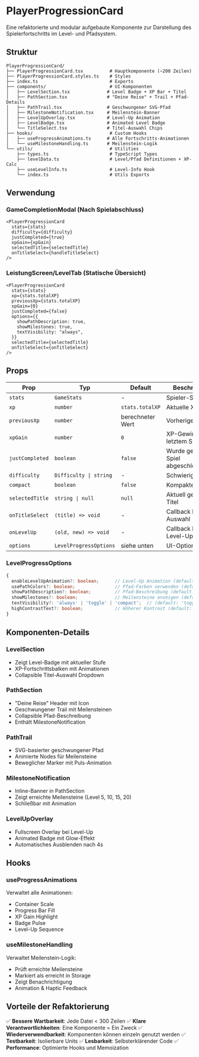 # PlayerProgressionCard

Eine refaktorierte und modular aufgebaute Komponente zur Darstellung des Spielerfortschritts im Level- und Pfadsystem.

## Struktur

```
PlayerProgressionCard/
├── PlayerProgressionCard.tsx          # Hauptkomponente (~200 Zeilen)
├── PlayerProgressionCard.styles.ts    # Styles
├── index.ts                           # Exports
├── components/                        # UI-Komponenten
│   ├── LevelSection.tsx              # Level Badge + XP Bar + Titel
│   ├── PathSection.tsx               # "Deine Reise" + Trail + Pfad-Details
│   ├── PathTrail.tsx                 # Geschwungener SVG-Pfad
│   ├── MilestoneNotification.tsx     # Meilenstein-Banner
│   ├── LevelUpOverlay.tsx            # Level-Up Animation
│   ├── LevelBadge.tsx                # Animated Level Badge
│   └── TitleSelect.tsx               # Titel-Auswahl Chips
├── hooks/                             # Custom Hooks
│   ├── useProgressAnimations.ts      # Alle Fortschritts-Animationen
│   └── useMilestoneHandling.ts       # Meilenstein-Logik
└── utils/                             # Utilities
    ├── types.ts                       # TypeScript Types
    ├── levelData.ts                   # Level/Pfad Definitionen + XP-Calc
    ├── useLevelInfo.ts                # Level-Info Hook
    └── index.ts                       # Utils Exports
```

## Verwendung

### GameCompletionModal (Nach Spielabschluss)
```tsx
<PlayerProgressionCard
  stats={stats}
  difficulty={difficulty}
  justCompleted={true}
  xpGain={xpGain}
  selectedTitle={selectedTitle}
  onTitleSelect={handleTitleSelect}
/>
```

### LeistungScreen/LevelTab (Statische Übersicht)
```tsx
<PlayerProgressionCard
  stats={stats}
  xp={stats.totalXP}
  previousXp={stats.totalXP}
  xpGain={0}
  justCompleted={false}
  options={{
    showPathDescription: true,
    showMilestones: true,
    textVisibility: "always",
  }}
  selectedTitle={selectedTitle}
  onTitleSelect={onTitleSelect}
/>
```

## Props

| Prop | Typ | Default | Beschreibung |
|------|-----|---------|--------------|
| `stats` | `GameStats` | - | Spieler-Statistiken |
| `xp` | `number` | `stats.totalXP` | Aktuelle XP |
| `previousXp` | `number` | berechneter Wert | Vorherige XP |
| `xpGain` | `number` | `0` | XP-Gewinn aus letztem Spiel |
| `justCompleted` | `boolean` | `false` | Wurde gerade Spiel abgeschlossen? |
| `difficulty` | `Difficulty \| string` | - | Schwierigkeitsgrad |
| `compact` | `boolean` | `false` | Kompakte Ansicht |
| `selectedTitle` | `string \| null` | `null` | Aktuell gewählter Titel |
| `onTitleSelect` | `(title) => void` | - | Callback bei Titel-Auswahl |
| `onLevelUp` | `(old, new) => void` | - | Callback bei Level-Up |
| `options` | `LevelProgressOptions` | siehe unten | UI-Optionen |

### LevelProgressOptions

```typescript
{
  enableLevelUpAnimation?: boolean;      // Level-Up Animation (default: true)
  usePathColors?: boolean;               // Pfad-Farben verwenden (default: true)
  showPathDescription?: boolean;         // Pfad-Beschreibung (default: !compact)
  showMilestones?: boolean;              // Meilensteine anzeigen (default: true)
  textVisibility?: 'always' | 'toggle' | 'compact';  // (default: 'toggle')
  highContrastText?: boolean;            // Höherer Kontrast (default: false)
}
```

## Komponenten-Details

### LevelSection
- Zeigt Level-Badge mit aktueller Stufe
- XP-Fortschrittsbalken mit Animationen
- Collapsible Titel-Auswahl Dropdown

### PathSection
- "Deine Reise" Header mit Icon
- Geschwungener Trail mit Meilensteinen
- Collapsible Pfad-Beschreibung
- Enthält MilestoneNotification

### PathTrail
- SVG-basierter geschwungener Pfad
- Animierte Nodes für Meilensteine
- Beweglicher Marker mit Puls-Animation

### MilestoneNotification
- Inline-Banner in PathSection
- Zeigt erreichte Meilensteine (Level 5, 10, 15, 20)
- Schließbar mit Animation

### LevelUpOverlay
- Fullscreen Overlay bei Level-Up
- Animated Badge mit Glow-Effekt
- Automatisches Ausblenden nach 4s

## Hooks

### useProgressAnimations
Verwaltet alle Animationen:
- Container Scale
- Progress Bar Fill
- XP Gain Highlight
- Badge Pulse
- Level-Up Sequence

### useMilestoneHandling
Verwaltet Meilenstein-Logik:
- Prüft erreichte Meilensteine
- Markiert als erreicht in Storage
- Zeigt Benachrichtigung
- Animation & Haptic Feedback

## Vorteile der Refaktorierung

✅ **Bessere Wartbarkeit**: Jede Datei < 300 Zeilen
✅ **Klare Verantwortlichkeiten**: Eine Komponente = Ein Zweck
✅ **Wiederverwendbarkeit**: Komponenten können einzeln genutzt werden
✅ **Testbarkeit**: Isolierbare Units
✅ **Lesbarkeit**: Selbsterklärender Code
✅ **Performance**: Optimierte Hooks und Memoization
